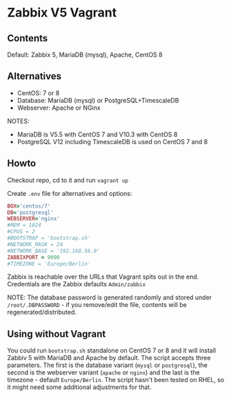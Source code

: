 # Zabbix V5 Vagrant

## Contents

Default:
Zabbix 5, MariaDB (mysql), Apache, CentOS 8

## Alternatives

* CentOS: 7 or 8
* Database: MariaDB (mysql) or PostgreSQL+TimescaleDB
* Webserver: Apache or NGinx

NOTES:

* MariaDB is V5.5 with CentOS 7 and V10.3 with CentOS 8
* PostgreSQL V12 including TimescaleDB is used on CentOS 7 and 8

## Howto

Checkout repo, cd to it and run `vagrant up`

Create `.env` file for alternatives and options:

```ruby
BOX='centos/7'
DB='postgresql'
WEBSERVER='nginx'
#MEM = 1024
#CPUS = 2
#BOOTSTRAP = 'bootstrap.sh'
#NETWORK_MASK = 24
#NETWORK_BASE = '192.168.56.0'
ZABBIXPORT = 9090
#TIMEZONE = 'Europe/Berlin'
```

Zabbix is reachable over the URLs that Vagrant spits out in the end. Credentials are the Zabbix defaults `Admin/zabbix`

NOTE: The database password is generated randomly and stored under `/root/.DBPASSWORD` - if you remove/edit the file, contents will be regenerated/distributed.

## Using without Vagrant

You could run `bootstrap.sh` standalone on CentOS 7 or 8 and it will install Zabbiv 5 with MariaDB and Apache by default. The script accepts three parameters. The first is the database variant (`mysql` or `postgresql`), the second is the webserver variant (`apache` or `nginx`) and the last is the timezone - default `Europe/Berlin`. The script hasn't been tested on RHEL, so it might need some additional adjustments for that.
